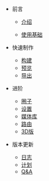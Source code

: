 
* 前言

	* [介绍](/preface)

	* [使用基础](/use-base.md)
		

* 快速制作

	* [构建](fast-create.md)
	* [预览](/preview.md)
	* [导出](/export.md)


* 进阶

	* [圈子](team.md)
	* [设置](set.md)
	* [媒体库](media.md)
	* [路由](route.md)
	* [3D版](std.md)

* 版本更新

	* [日志](log.md)
	* [计划](plan.md)
	* [Q&A](qa.md)
